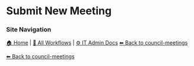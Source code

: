 # Submit New Meeting

### Site Navigation
[🏠 Home](../../../README.md) | [📂 All Workflows](../../../users/users.md) | [⚙ IT Admin Docs](../../../it-admins/README.md)
[⬅ Back to council-meetings](../README.md)

[⬅ Back to council-meetings](../README.md)

<!-- description: Documentation about Submit New Meeting for Your Organization. -->